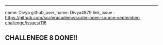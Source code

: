 
---
name: Divya
github_user_name: Divya4879
link_issue : https://github.com/scaleracademy/scaler-open-source-september-challenge/issues/116

CHALLENEGE 8 DONE!!
---
